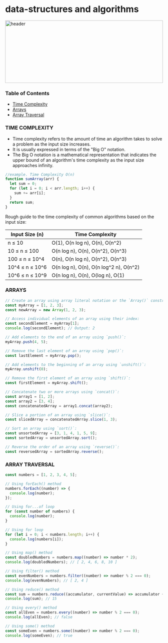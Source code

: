 # data-structures and algorithms

<img src="https://user-images.githubusercontent.com/55135926/235452889-db31d960-dbea-450d-9c2a-cbb303054efb.png" alt="header" width="100%" height="200px">

### Table of Contents

- [Time Complexity](#time-complexity)
- [Arrays](#arrays)
- [Array Traversal](#array-traversal)

### **TIME COMPLEXITY**

- Time complexity refers to the amount of time an algorithm takes to solve a problem as the input size increases.
- It is usually expressed in terms of the "Big O" notation.
- The Big O notation is a mathematical representation that indicates the upper bound of an algorithm's time complexity as the input size approaches infinity.

```javascript
//example. Time Complexity O(n)
function sumArray(arr) {
  let sum = 0;
  for (let i = 0; i < arr.length; i++) {
    sum += arr[i];
  }
  return sum;
}
```

Rough guide to the time complexity of common algorithms based on the input size:

| Input Size (n)    | Time Complexity                        |
| ----------------- | -------------------------------------- |
| n ≤ 10           | O(1), O(n log n), O(n), O(n^2)         |
| 10 ≤ n ≤ 100    | O(n log n), O(n), O(n^2), O(n^3)       |
| 100 ≤ n ≤ 10^4  | O(n), O(n log n), O(n^2), O(n^3)       |
| 10^4 ≤ n ≤ 10^6 | O(n log n), O(n), O(n log^2 n), O(n^2) |
| 10^6 ≤ n ≤ 10^9 | O(n log n), O(n), O(log n), O(1)       |

### **ARRAYS**

```javascript
// Create an array using array literal notation or the `Array()` constructor:
const myArray = [1, 2, 3];
const newArray = new Array(1, 2, 3);

// Access individual elements of an array using their index:
const secondElement = myArray[1];
console.log(secondElement); // Output: 2

// Add elements to the end of an array using `push()`:
myArray.push(4, 5);

// Remove the last element of an array using `pop()`:
const lastElement = myArray.pop();

// Add elements to the beginning of an array using `unshift()`:
myArray.unshift(0);

// Remove the first element of an array using `shift()`:
const firstElement = myArray.shift();

// Concatenate two or more arrays using `concat()`:
const array1 = [1, 2];
const array2 = [3, 4];
const concatenatedArray = array1.concat(array2);

// Slice a portion of an array using `slice()`:
const slicedArray = concatenatedArray.slice(1, 3);

// Sort an array using `sort()`:
const unsortedArray = [3, 1, 4, 1, 5, 9];
const sortedArray = unsortedArray.sort();

// Reverse the order of an array using `reverse()`:
const reversedArray = sortedArray.reverse();
```

### **ARRAY TRAVERSAL**

```javascript
const numbers = [1, 2, 3, 4, 5];

// Using forEach() method
numbers.forEach((number) => {
  console.log(number);
});

// Using for...of loop
for (const number of numbers) {
  console.log(number);
}

// Using for loop
for (let i = 0; i < numbers.length; i++) {
  console.log(numbers[i]);
}

// Using map() method
const doubledNumbers = numbers.map((number) => number * 2);
console.log(doubledNumbers); // [ 2, 4, 6, 8, 10 ]

// Using filter() method
const evenNumbers = numbers.filter((number) => number % 2 === 0);
console.log(evenNumbers); // [ 2, 4 ]

// Using reduce() method 
const sum = numbers.reduce((accumulator, currentValue) => accumulator + currentValue);
console.log(sum); // 15

// Using every() method
const allEven = numbers.every((number) => number % 2 === 0);
console.log(allEven); // false

// Using some() method
const someEven = numbers.some((number) => number % 2 === 0);
console.log(someEven); // true


```
